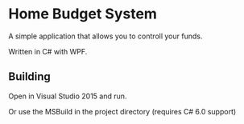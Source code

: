 # Home Budget System
A simple application that allows you to controll your funds.

Written in C# with WPF.

## Building
Open in Visual Studio 2015 and run.

Or use the MSBuild in the project directory (requires C# 6.0 support)
